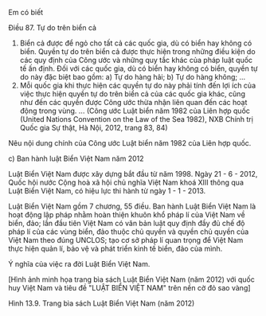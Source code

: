 Em có biết

Điều 87. Tự do trên biển cả
1. Biển cả được để ngỏ cho tất cả các quốc gia, dù có biển hay không có biển. Quyền tự do trên biển cả được thực hiện trong những điều kiện do các quy định của Công ước và những quy tắc khác của pháp luật quốc tế ấn định. Đối với các quốc gia, dù có biển hay không có biển, quyền tự do này đặc biệt bao gồm:
a) Tự do hàng hải;
b) Tự do hàng không;
...
2. Mỗi quốc gia khi thực hiện các quyền tự do này phải tính đến lợi ích của việc thực hiện quyền tự do trên biển cả của các quốc gia khác, cũng như đến các quyền được Công ước thừa nhận liên quan đến các hoạt động trong vùng.
...
(Công ước Luật biển năm 1982 của Liên hợp quốc (United Nations Convention on the Law of the Sea 1982), NXB Chính trị Quốc gia Sự thật, Hà Nội, 2012, trang 83, 84)

Nêu nội dung chính của Công ước Luật biển năm 1982 của Liên hợp quốc.

c) Ban hành luật Biển Việt Nam năm 2012

Luật Biển Việt Nam được xây dựng bắt đầu từ năm 1998. Ngày 21 - 6 - 2012, Quốc hội nước Cộng hoà xã hội chủ nghĩa Việt Nam khoá XIII thông qua Luật Biển Việt Nam, có hiệu lực thi hành từ ngày 1 - 1 - 2013.

Luật Biển Việt Nam gồm 7 chương, 55 điều. Ban hành Luật Biển Việt Nam là hoạt động lập pháp nhằm hoàn thiện khuôn khổ pháp lí của Việt Nam về biển, đảo; lần đầu tiên Việt Nam có văn bản luật quy định đầy đủ chế độ pháp lí của các vùng biển, đảo thuộc chủ quyền và quyền chủ quyền của Việt Nam theo đúng UNCLOS; tạo cơ sở pháp lí quan trọng để Việt Nam thực hiện quản lí, bảo vệ và phát triển kinh tế biển, đảo của mình.

Ý nghĩa của việc ra đời Luật Biển Việt Nam.

[Hình ảnh minh họa trang bìa sách Luật Biển Việt Nam (năm 2012) với quốc huy Việt Nam và tiêu đề "LUẬT BIỂN VIỆT NAM" trên nền cờ đỏ sao vàng]

Hình 13.9. Trang bìa sách Luật Biển Việt Nam (năm 2012)